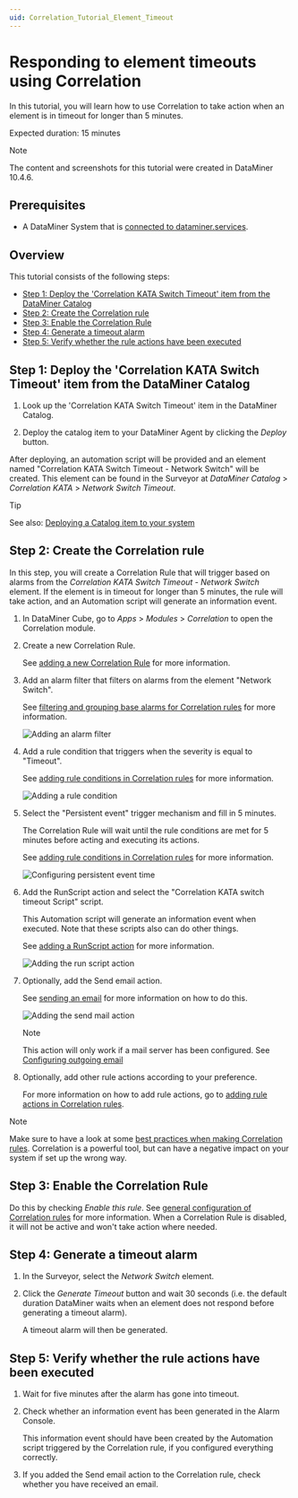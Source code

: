 ```yaml
---
uid: Correlation_Tutorial_Element_Timeout
---
```


# Responding to element timeouts using Correlation

In this tutorial, you will learn how to use Correlation to take action when an element is in timeout for longer than 5 minutes.

Expected duration: 15 minutes

> [!NOTE]
> The content and screenshots for this tutorial were created in DataMiner 10.4.6.

## Prerequisites

- A DataMiner System that is [connected to dataminer.services](xref:Connecting_your_DataMiner_System_to_the_cloud).

## Overview

This tutorial consists of the following steps:

- [Step 1: Deploy the 'Correlation KATA Switch Timeout' item from the DataMiner Catalog](#step-1-deploy-the-correlation-kata-switch-timeout-item-from-the-dataminer-catalog)
- [Step 2: Create the Correlation rule](#step-2-create-the-correlation-rule)
- [Step 3: Enable the Correlation Rule](#step-3-enable-the-correlation-rule)
- [Step 4: Generate a timeout alarm](#step-4-generate-a-timeout-alarm)
- [Step 5: Verify whether the rule actions have been executed](#step-5-verify-whether-the-rule-actions-have-been-executed)

## Step 1: Deploy the 'Correlation KATA Switch Timeout' item from the DataMiner Catalog

1. Look up the 'Correlation KATA Switch Timeout' item in the DataMiner Catalog.

1. Deploy the catalog item to your DataMiner Agent by clicking the *Deploy* button.

After deploying, an automation script will be provided and an element named "Correlation KATA Switch Timeout - Network Switch" will be created. This element can be found in the Surveyor at *DataMiner Catalog* > *Correlation KATA* > *Network Switch Timeout*.

   > [!TIP]
   > See also: [Deploying a Catalog item to your system](xref:Deploying_a_catalog_item)

## Step 2: Create the Correlation rule

In this step, you will create a Correlation Rule that will trigger based on alarms from the *Correlation KATA Switch Timeout - Network Switch* element. If the element is in timeout for longer than 5 minutes, the rule will take action, and an Automation script will generate an information event.

1. In DataMiner Cube, go to *Apps* > *Modules* > *Correlation* to open the Correlation module.

1. Create a new Correlation Rule.
   
   See [adding a new Correlation Rule](xref:Adding_a_new_Correlation_rule) for more information.

1. Add an alarm filter that filters on alarms from the element "Network Switch".

   See [filtering and grouping base alarms for Correlation rules](xref:Filtering_and_grouping_base_alarms_for_Correlation_rules) for more information.

   ![Adding an alarm filter](~/user-guide/images/Correlation_Adding_Alarmfilters.png)

1. Add a rule condition that triggers when the severity is equal to "Timeout".

   See [adding rule conditions in Correlation rules](xref:Adding_rule_conditions_in_Correlation_rules) for more information.

   ![Adding a rule condition](~/user-guide/images/Correlation_Adding_RuleConditions.png)

1. Select the "Persistent event" trigger mechanism and fill in 5 minutes.

   The Correlation Rule will wait until the rule conditions are met for 5 minutes before acting and executing its actions.

   See [adding rule conditions in Correlation rules](xref:Adding_rule_conditions_in_Correlation_rules) for more information.

   ![Configuring *persistent event time*](~/user-guide/images/Correlation_PersistentEvent.png)

1. Add the RunScript action and select the "Correlation KATA switch timeout Script" script.

   This Automation script will generate an information event when executed. Note that these scripts also can do other things.

   See [adding a RunScript action](xref:Running_an_Automation_script_from_a_Correlation_rule) for more information.

   ![Adding the *run script* action](~/user-guide/images/Correlation_Add_Run_Script_Action.png)

1. Optionally, add the Send email action.

   See [sending an email](xref:Sending_an_email) for more information on how to do this.

   ![Adding the *send mail* action](~/user-guide/images/Correlation_Add_Send_Mail_Action.png)

   > [!NOTE]
   > This action will only work if a mail server has been configured. See [Configuring outgoing email](xref:Configuring_outgoing_email)

1. Optionally, add other rule actions according to your preference.

   For more information on how to add rule actions, go to [adding rule actions in Correlation rules](xref:Adding_rule_actions_in_Correlation_rules).

> [!NOTE]
> Make sure to have a look at some [best practices when making Correlation rules](xref:Best_Practices_When_Creating_Correlation_Rules). Correlation is a powerful tool, but can have a negative impact on your system if set up the wrong way.

## Step 3: Enable the Correlation Rule

Do this by checking *Enable this rule*. See [general configuration of Correlation rules](xref:General_configuration_of_Correlation_rules) for more information.
When a Correlation Rule is disabled, it will not be active and won't take action where needed.

## Step 4: Generate a timeout alarm

1. In the Surveyor, select the *Network Switch* element.

1. Click the *Generate Timeout* button and wait 30 seconds (i.e. the default duration DataMiner waits when an element does not respond before generating a timeout alarm).

   A timeout alarm will then be generated.

## Step 5: Verify whether the rule actions have been executed

1. Wait for five minutes after the alarm has gone into timeout.

1. Check whether an information event has been generated in the Alarm Console.

   This information event should have been created by the Automation script triggered by the Correlation rule, if you configured everything correctly.

1. If you added the Send email action to the Correlation rule, check whether you have received an email.
